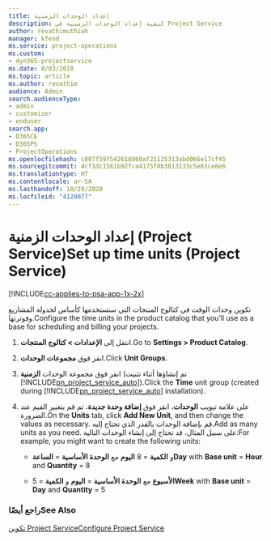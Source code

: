 ```yaml
---
title: إعداد الوحدات الزمنية
description: كيفية إعداد الوحدات الزمنية في Project Service
author: revathimuthiah
manager: kfend
ms.service: project-operations
ms.custom:
- dyn365-projectservice
ms.date: 8/03/2018
ms.topic: article
ms.author: revathim
audience: Admin
search.audienceType:
- admin
- customizer
- enduser
search.app:
- D365CE
- D365PS
- ProjectOperations
ms.openlocfilehash: c007f59f542618860af21125313abd066e17cf45
ms.sourcegitcommit: 4cf1dc1561b92fca4175f0b3813133c5e63ce8e6
ms.translationtype: HT
ms.contentlocale: ar-SA
ms.lasthandoff: 10/28/2020
ms.locfileid: "4120077"
---
```

# <a name="set-up-time-units-project-service"></a><span data-ttu-id="b80a9-103">إعداد الوحدات الزمنية (Project Service)</span><span class="sxs-lookup"><span data-stu-id="b80a9-103">Set up time units (Project Service)</span></span>

[!INCLUDE[cc-applies-to-psa-app-1x-2x](../includes/cc-applies-to-psa-app-1x-2x.md)]

<span data-ttu-id="b80a9-104">تكوين وحدات الوقت في كتالوج المنتجات التي ستستخدمها كأساس لجدولة المشاريع وفوترتها.</span><span class="sxs-lookup"><span data-stu-id="b80a9-104">Configure the time units in the product catalog that you’ll use as a base for scheduling and billing your projects.</span></span>  
  
1. <span data-ttu-id="b80a9-105">انتقل إلى **الإعدادات > كتالوج المنتجات**.</span><span class="sxs-lookup"><span data-stu-id="b80a9-105">Go to **Settings > Product Catalog**.</span></span>  
  
2. <span data-ttu-id="b80a9-106">انقر فوق **مجموعات الوحدات**.</span><span class="sxs-lookup"><span data-stu-id="b80a9-106">Click **Unit Groups**.</span></span>  
  
3. <span data-ttu-id="b80a9-107">انقر فوق مجموعة الوحدات **الزمنية** (تم إنشاؤها أثناء تثبيت [!INCLUDE[pn_project_service_auto](../includes/pn-project-service-auto.md)]).</span><span class="sxs-lookup"><span data-stu-id="b80a9-107">Click the **Time** unit group (created during [!INCLUDE[pn_project_service_auto](../includes/pn-project-service-auto.md)] installation).</span></span>  
  
4. <span data-ttu-id="b80a9-108">على علامة تبويب **الوحدات**، انقر فوق **إضافة وحدة جديدة**، ثم قم بتغيير القيم عند الضرورة.</span><span class="sxs-lookup"><span data-stu-id="b80a9-108">On the **Units** tab, click **Add New Unit**, and then change the values as necessary.</span></span> <span data-ttu-id="b80a9-109">قم بإضافة الوحدات بالقدر الذي تحتاج إليه.</span><span class="sxs-lookup"><span data-stu-id="b80a9-109">Add as many units as you need.</span></span> <span data-ttu-id="b80a9-110">على سبيل المثال، قد تحتاج إلى إنشاء الوحدات التالية:</span><span class="sxs-lookup"><span data-stu-id="b80a9-110">For example, you might want to create the following units:</span></span>  
  
   - <span data-ttu-id="b80a9-111">**اليوم** مع **الوحدة الأساسية** = **الساعة‏‎** و **الكمية** = 8</span><span class="sxs-lookup"><span data-stu-id="b80a9-111">**Day** with **Base unit** = **Hour** and **Quantity** = 8</span></span>  
  
   - <span data-ttu-id="b80a9-112">**الأسبوع** مع **الوحدة الأساسية** = **اليوم** و **الكمية** = 5</span><span class="sxs-lookup"><span data-stu-id="b80a9-112">**Week** with **Base unit** = **Day** and **Quantity** = 5</span></span>  
  
### <a name="see-also"></a><span data-ttu-id="b80a9-113">راجع أيضًا</span><span class="sxs-lookup"><span data-stu-id="b80a9-113">See Also</span></span>  
 [<span data-ttu-id="b80a9-114">تكوين Project Service</span><span class="sxs-lookup"><span data-stu-id="b80a9-114">Configure Project Service</span></span>](../psa/configure.md)
